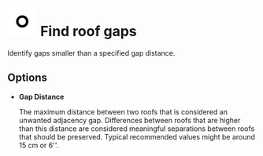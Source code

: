 # ![](../../.gitbook/assets/find-adjacency-gaps.svg) Find roof gaps

Identify gaps smaller than a specified gap distance.

## Options

* **Gap Distance**

  The maximum distance between two roofs that is considered an unwanted adjacency gap. Differences between roofs that are higher than this distance are considered meaningful separations between roofs that should be preserved. Typical recommended values might be around 15 cm or 6''.